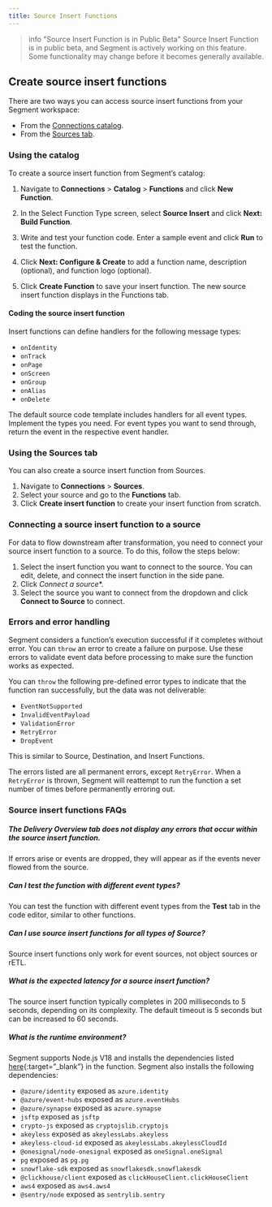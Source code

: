 ```yaml
---
title: Source Insert Functions
---
```


> info "Source Insert Function is in Public Beta"
> Source Insert Function is in public beta, and Segment is actively working on this feature. Some functionality may change before it becomes generally available.

## Create source insert functions 

There are two ways you can access source insert functions from your Segment workspace:
- From the [Connections catalog](#using-the-catalog).
- From the [Sources tab](#using-the-sources-tab). 

### Using the catalog

To create a source insert function from Segment’s catalog:

1. Navigate to **Connections** > **Catalog** > **Functions** and click **New Function**.

2. In the Select Function Type screen, select **Source Insert** and click **Next: Build Function**.

3. Write and test your function code. Enter a sample event and click **Run** to test the function. 

4. Click **Next: Configure & Create** to add a function name, description (optional), and function logo (optional).

5. Click **Create Function** to save your insert function. The new source insert function displays in the Functions tab. 

#### Coding the source insert function

Insert functions can define handlers for the following message types:
- `onIdentity`
- `onTrack`
- `onPage`
- `onScreen`
- `onGroup`
- `onAlias`
- `onDelete`

The default source code template includes handlers for all event types. Implement the types you need. For event types you want to send through, return the event in the respective event handler.

### Using the Sources tab

You can also create a source insert function from Sources.

1. Navigate to **Connections** > **Sources**.
2. Select your source and go to the **Functions** tab.
3. Click **Create insert function** to create your insert function from scratch. 

### Connecting a source insert function to a source

For data to flow downstream after transformation, you need to connect your source insert function to a source. To do this, follow the steps below:

1. Select the insert function you want to connect to the source. You can edit, delete, and connect the insert function in the side pane. 
2. Click *Connect a source**.
3. Select the source you want to connect from the dropdown and click **Connect to Source** to connect. 

### Errors and error handling

Segment considers a function’s execution successful if it completes without error. You can `throw` an error to create a failure on purpose. Use these errors to validate event data before processing to make sure the function works as expected. 

You can `throw` the following pre-defined error types to indicate that the function ran successfully, but the data was not deliverable:

- `EventNotSupported`
- `InvalidEventPayload`
- `ValidationError`
- `RetryError`
- `DropEvent`

This is similar to Source, Destination, and Insert Functions. 

The errors listed are all permanent errors, except `RetryError`. When a `RetryError` is thrown, Segment will reattempt to run the function a set number of times before permanently erroring out.

### Source insert functions FAQs

##### The Delivery Overview tab does not display any errors that occur within the source insert function.

If errors arise or events are dropped, they will appear as if the events never flowed from the source.

##### Can I test the function with different event types?

You can test the function with different event types from the **Test** tab in the code editor, similar to other functions.

##### Can I use source insert functions for all types of Source?

Source insert functions only work for event sources, not object sources or rETL.

##### What is the expected latency for a source insert function?

The source insert function typically completes in 200 milliseconds to 5 seconds, depending on its complexity. The default timeout is 5 seconds but can be increased to 60 seconds. 

##### What is the runtime environment?

Segment supports Node.js V18 and installs the dependencies listed [here](https://segment.com/docs/connections/functions/insert-functions/#runtime-and-dependencies){:target=”_blank”} in the function.  Segment also installs the following dependencies: 
- `@azure/identity` exposed as `azure.identity`
- `@azure/event-hubs` exposed as `azure.eventHubs`
- `@azure/synapse` exposed as `azure.synapse`  
- `jsftp` exposed as `jsftp`  
- `crypto-js` exposed as `cryptojslib.cryptojs`  
- `akeyless` exposed as `akeylessLabs.akeyless`  
- `akeyless-cloud-id` exposed as `akeylessLabs.akeylessCloudId`  
- `@onesignal/node-onesignal` exposed as `oneSignal.oneSignal`  
- `pg` exposed as `pg.pg`  
- `snowflake-sdk` exposed as `snowflakesdk.snowflakesdk`  
- `@clickhouse/client` exposed as `clickHouseClient.clickHouseClient`  
- `aws4` exposed as `aws4.aws4`  
- `@sentry/node` exposed as `sentrylib.sentry` 

